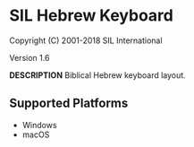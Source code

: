 SIL Hebrew Keyboard
=====================

Copyright (C) 2001-2018 SIL International

Version 1.6

__DESCRIPTION__
Biblical Hebrew keyboard layout.


Supported Platforms
-------------------
 * Windows
 * macOS
